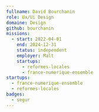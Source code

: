 ```yaml
---
fullname: David Bourchanin
role: Ux/Ui Design
domaine: Design
github: bourchanin
missions:
  - start: 2022-04-01
    end: 2024-12-31
    status: independent
    employer: Malt
    startups:
      - reformes-locales
      - france-numerique-ensemble
startups:
  - france-numerique-ensemble
  - reformes-locales
badges:
  - segur
---
```

